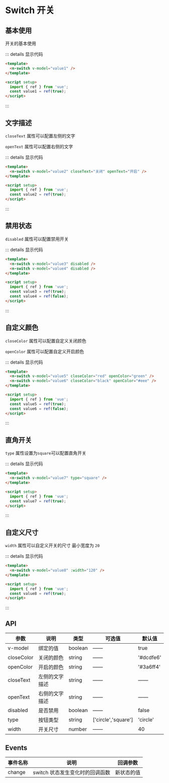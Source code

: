 # Switch 开关

## 基本使用

开关的基本使用

<n-switch v-model="value1" />

::: details 显示代码

```html
<template>
  <n-switch v-model="value1" />
</template>

<script setup>
  import { ref } from 'vue';
  const value1 = ref(true);
</script>
```

:::

## 文字描述

`closeText` 属性可以配置左侧的文字

`openText` 属性可以配置右侧的文字

<n-switch v-model="value2" closeText="关闭" openText="开启" />

::: details 显示代码

```html
<template>
  <n-switch v-model="value2" closeText="关闭" openText="开启" />
</template>

<script setup>
  import { ref } from 'vue';
  const value2 = ref(true);
</script>
```

:::

## 禁用状态

`disabled` 属性可以配置禁用开关

<n-switch v-model="value3" disabled />
<n-switch v-model="value4" disabled />

::: details 显示代码

```html
<template>
  <n-switch v-model="value3" disabled />
  <n-switch v-model="value4" disabled />
</template>

<script setup>
  import { ref } from 'vue';
  const value3 = ref(true);
  const value4 = ref(false);
</script>
```

:::

## 自定义颜色

`closeColor` 属性可以配置自定义关闭颜色

`openColor` 属性可以配置自定义开启颜色

<n-switch v-model="value5" closeColor="red" openColor="green" />
<n-switch v-model="value6" closeColor="black" openColor="#eee" />

::: details 显示代码

```html
<template>
  <n-switch v-model="value5" closeColor="red" openColor="green" />
  <n-switch v-model="value6" closeColor="black" openColor="#eee" />
</template>

<script setup>
  import { ref } from 'vue';
  const value5 = ref(true);
  const value6 = ref(false);
</script>
```

:::

## 直角开关

`type` 属性设置为`square`可以配置直角开关

<n-switch v-model="value7" type="square" />

::: details 显示代码

```html
<template>
  <n-switch v-model="value7" type="square" />
</template>

<script setup>
  import { ref } from 'vue';
  const value7 = ref(true);
</script>
```

:::

## 自定义尺寸

`width` 属性可以自定义开关的尺寸 最小宽度为 `20`

<n-switch v-model="value8" :width="120" />

::: details 显示代码

```html
<template>
  <n-switch v-model="value8" :width="120" />
</template>

<script setup>
  import { ref } from 'vue';
  const value8 = ref(true);
</script>
```

:::

## API

| 参数       | 说明           | 类型    | 可选值              | 默认值    |
| ---------- | -------------- | ------- | ------------------- | --------- |
| v-model    | 绑定的值       | boolean | ——                  | true      |
| closeColor | 关闭的颜色     | string  | ——                  | '#dcdfe6' |
| openColor  | 开启的颜色     | string  | ——                  | '#3a6ff4' |
| closeText  | 左侧的文字描述 | string  | ——                  | ——        |
| openText   | 右侧的文字描述 | string  | ——                  | ——        |
| disabled   | 是否禁用       | boolean | ——                  | false     |
| type       | 按钮类型       | string  | ['circle','square'] | 'circle'  |
| width      | 开关尺寸       | number  | ——                  | 40        |

## Events

| 事件名称 | 说明                            | 回调参数   |
| -------- | ------------------------------- | ---------- |
| change   | switch 状态发生变化时的回调函数 | 新状态的值 |

<script setup>
  import { ref } from 'vue'
  const value1 = ref(true)
  const value2 = ref(true)
  const value3 = ref(true)
  const value4 = ref(false)
  const value5 = ref(true)
  const value6 = ref(false)
  const value7 = ref(true)
  const value8 = ref(true)
</script>
